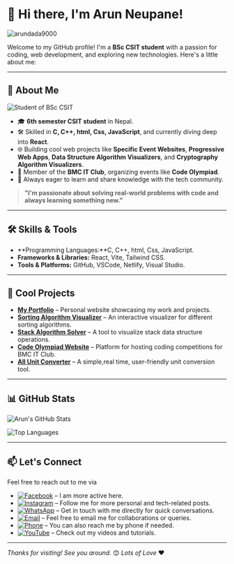 # 👋 Hi there, I'm Arun Neupane!

<p align="left"> <img src="https://komarev.com/ghpvc/?username=arundada9000&label=Profile%20views&color=0e75b6&style=flat" alt="arundada9000" /> </p>

Welcome to my GitHub profile! I'm a **BSc CSIT student** with a passion for coding, web development, and exploring new technologies. Here's a little about me:

---

## 🚀 About Me

![Student of BSc CSIT](https://img.shields.io/badge/Student%20of%20BSc%20CSIT-%2300A86B?style=for-the-badge&logo=graduation-cap&logoColor=white)

- 🎓 **6th semester CSIT student** in Nepal.
- 🛠️ Skilled in **C, C++, html, Css, JavaScript**, and currently diving deep into **React**.
- 🌐 Building cool web projects like **Specific Event Websites**, **Progressive Web Apps**, **Data Structure Algorithm Visualizers**, and **Cryptography Algorithm Visualizers**.
- 🎉 Member of the **BMC IT Club**, organizing events like **Code Olympiad**.
- 🌟 Always eager to learn and share knowledge with the tech community.

> **"I'm passionate about solving real-world problems with code and always learning something new."**

---

## 🛠️ Skills & Tools

- **Programming Languages:**C, C++, html, Css, JavaScript.
- **Frameworks & Libraries:** React, Vite, Tailwind CSS.
- **Tools & Platforms:** GitHub, VSCode, Netlify, Visual Studio.

---

## 🌟 Cool Projects

- [**My Portfolio**](https://arunneupane.netlify.app) – Personal website showcasing my work and projects.
- [**Sorting Algorithm Visualizer**](https://easysorting.netlify.app) – An interactive visualizer for different sorting algorithms.
- [**Stack Algorithm Solver**](https://easystack.netlify.app) – A tool to visualize stack data structure operations.
- [**Code Olympiad Website**](https://codeolympiad2081.netlify.app) – Platform for hosting coding competitions for BMC IT Club.
- [**All Unit Converter**](https://allunitconverter.netlify.app) – A simple,real time, user-friendly unit conversion tool.

---

## 📊 GitHub Stats

![Arun's GitHub Stats](https://github-readme-stats.vercel.app/api?username=arundada9000&show_icons=true&theme=dark)

![Top Languages](https://github-readme-stats.vercel.app/api/top-langs/?username=arundada9000&layout=compact&theme=dark)

---

## 📫 Let's Connect

Feel free to reach out to me via

- [![Facebook](https://img.shields.io/badge/Facebook-%231877F2.svg?&logo=facebook&logoColor=white)](https://facebook.com/arunneupane9000) – I am more active here.
- [![Instagram](https://img.shields.io/badge/Instagram-%23E4405F.svg?&logo=instagram&logoColor=white)](https://instagram.com/arundada9000) – Follow me for more personal and tech-related posts.
- [![WhatsApp](https://img.shields.io/badge/WhatsApp-%25F4C746.svg?&logo=whatsapp&logoColor=white)](https://wa.me/+9779811420975) – Get in touch with me directly for quick conversations.
- [![Email](https://img.shields.io/badge/Email-%23D14836.svg?&logo=gmail&logoColor=white)](mailto:arunneupane0000@gmail.com) – Feel free to email me for collaborations or queries.
- [![Phone](https://img.shields.io/badge/Phone-%234CAF50.svg?&logo=phone&logoColor=white)](tel:+9779811420975) – You can also reach me by phone if needed.
- [![YouTube](https://img.shields.io/badge/YouTube-%23FF0000.svg?&logo=youtube&logoColor=white)](https://youtube.com/@code_with_ease) – Check out my videos and tutorials.

---

_Thanks for visiting! See you around._ 😊 _Lots of Love_ ❤️

